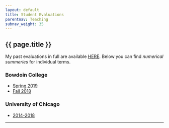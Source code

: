```yaml
---
layout: default
title: Student Evaluations
parentnav: Teaching
subnav_weight: 35
---
```


## {{ page.title }}

My past evaluations in full are available [HERE](/teaching/evaluations/all_evaluations). Below you can find _numerical summeries_ for individual terms.

### Bowdoin College

- [Spring 2019](Bowdoin_Spring19.pdf) 
- [Fall 2018](Bowdoin_Fall18.pdf)

### University of Chicago

- [2014-2018](UChicago_14_18.pdf)



---
